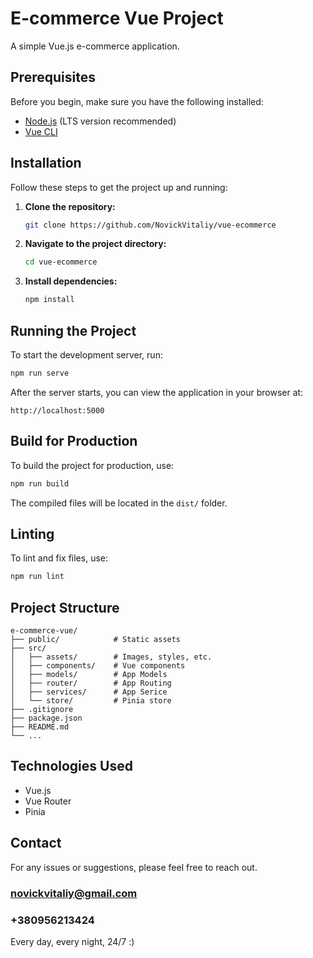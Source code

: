 
# E-commerce Vue Project

A simple Vue.js e-commerce application.

## Prerequisites

Before you begin, make sure you have the following installed:

- [Node.js](https://nodejs.org/) (LTS version recommended)
- [Vue CLI](https://cli.vuejs.org/)

## Installation

Follow these steps to get the project up and running:

1. **Clone the repository:**
   ```bash
   git clone https://github.com/NovickVitaliy/vue-ecommerce
   ```

2. **Navigate to the project directory:**
   ```bash
   cd vue-ecommerce
   ```

3. **Install dependencies:**
   ```bash
   npm install
   ```

## Running the Project

To start the development server, run:

```bash
npm run serve
```

After the server starts, you can view the application in your browser at:

```
http://localhost:5000
```

## Build for Production

To build the project for production, use:

```bash
npm run build
```

The compiled files will be located in the `dist/` folder.

## Linting

To lint and fix files, use:

```bash
npm run lint
```

## Project Structure

```
e-commerce-vue/
├── public/            # Static assets
├── src/
│   ├── assets/        # Images, styles, etc.
│   ├── components/    # Vue components
│   ├── models/        # App Models
│   ├── router/        # App Routing
│   ├── services/      # App Serice
│   └── store/         # Pinia store
├── .gitignore
├── package.json
├── README.md
└── ...
```

## Technologies Used

- Vue.js
- Vue Router
- Pinia

## Contact

For any issues or suggestions, please feel free to reach out.

### novickvitaliy@gmail.com

### +380956213424

Every day, every night, 24/7 :)